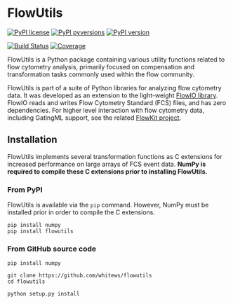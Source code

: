 # FlowUtils

[![PyPI license](https://img.shields.io/pypi/l/flowutils.svg?colorB=dodgerblue)](https://pypi.python.org/pypi/flowutils/)
[![PyPI pyversions](https://img.shields.io/pypi/pyversions/flowutils.svg)](https://pypi.python.org/pypi/flowutils/)
[![PyPI version](https://img.shields.io/pypi/v/flowutils.svg?colorB=blue)](https://pypi.python.org/pypi/flowutils/)

[![Build Status](https://travis-ci.com/whitews/FlowUtils.svg?branch=master)](https://travis-ci.com/whitews/FlowUtils)
[![Coverage](https://codecov.io/gh/whitews/FlowUtils/branch/master/graph/badge.svg)](https://codecov.io/gh/whitews/flowutils)


FlowUtils is a Python package containing various utility functions related
to flow cytometry analysis, primarily focused on compensation and
transformation tasks commonly used within the flow community.

FlowUtils is part of a suite of Python libraries for analyzing flow 
cytometry data.  It was developed as an extension to the light-weight 
[FlowIO library](https://github.com/whitews/FlowIO). FlowIO reads and 
writes Flow Cytometry Standard (FCS) files, and has zero dependencies. 
For higher level interaction with flow cytometry data, including 
GatingML support, see the related 
[FlowKit project](https://github.com/whitews/FlowKit).

## Installation

FlowUtils implements several transformation functions as C extensions
for increased performance on large arrays of FCS event data. **NumPy is
required to compile these C extensions prior to installing FlowUtils.**

### From PyPI

FlowUtils is available via the `pip` command. However, NumPy must be installed prior in order to
compile the C extensions.

```
pip install numpy
pip install flowutils
```

### From GitHub source code

```
pip install numpy

git clone https://github.com/whitews/flowutils
cd flowutils

python setup.py install
```
